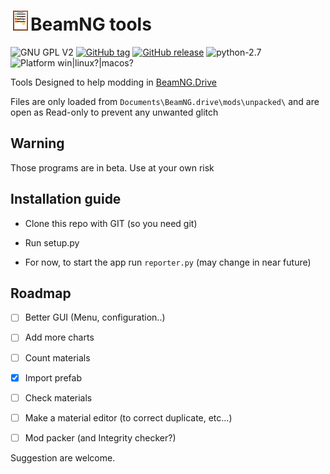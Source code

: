 # ![icon](https://raw.githubusercontent.com/50thomatoes50/BNG_tools/master/image/icon_32.png)BeamNG tools
![GNU GPL V2](https://img.shields.io/github/license/50thomatoes50/BNG_tools.svg "GNU GPL V2")
[![GitHub tag](https://img.shields.io/github/tag/50thomatoes50/BNG_tools.svg?maxAge=2592000)](https://github.com/50thomatoes50/BNG_tools/tags)
[![GitHub release](https://img.shields.io/github/release/50thomatoes50/BNG_tools.svg?maxAge=2592000)](https://github.com/50thomatoes50/BNG_tools/releases)
![python-2.7](https://img.shields.io/badge/python-2.7-blue.svg "python 2.7")
![Platform win|linux?|macos?](https://img.shields.io/badge/platform-win%20|%20linux%3F%20|%20macos%3F-lightgrey.svg "Platform : win|linux?|macos?")

Tools Designed to help modding in [BeamNG.Drive](http://www.beamng.com)

Files are only loaded from `Documents\BeamNG.drive\mods\unpacked\` and are open as Read-only to prevent any unwanted glitch

## Warning

Those programs are in beta. Use at your own risk

## Installation guide
- Clone this repo with GIT (so you need git)

- Run setup.py

- For now, to start the app run `reporter.py` (may change in near future)

## Roadmap
  - [ ] Better GUI (Menu, configuration..)
  - [ ] Add more charts
  - [ ] Count materials
  - [x] Import prefab
  - [ ] Check materials
  - [ ] Make a material editor (to correct duplicate, etc...)
  - [ ] Mod packer (and Integrity checker?)


Suggestion are welcome.
